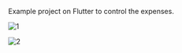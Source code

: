 Example project on Flutter to control the expenses.

![1](https://user-images.githubusercontent.com/17622567/124818161-11d56c80-df41-11eb-9f49-7b2a1eb834aa.png)

![2](https://user-images.githubusercontent.com/17622567/124818186-18fc7a80-df41-11eb-8cec-38826bed6d4e.png)

